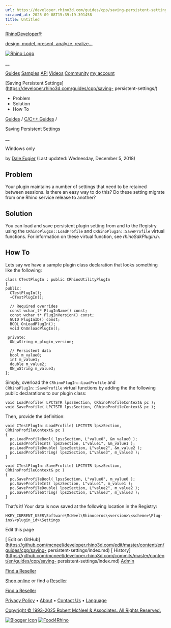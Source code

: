 ```yaml
---
url: https://developer.rhino3d.com/guides/cpp/saving-persistent-settings/
scraped_at: 2025-09-08T15:39:19.391458
title: Untitled
---
```


[RhinoDeveloper®](/)

[design, model, present, analyze, realize...](/)

[![Rhino Logo](https://developer.rhino3d.com/images/rhinodevlogo.png)](/)

__

[Guides](https://developer.rhino3d.com/guides)
[Samples](https://developer.rhino3d.com/samples)
[API](https://developer.rhino3d.com/api)
[Videos](https://developer.rhino3d.com/videos)
[Community](https://discourse.mcneel.com/c/rhino-developer) [my account
](https://www.rhino3d.com/my-account/ "Manage your account, licenses, and
teams")

[Saving Persistent Settings](https://developer.rhino3d.com/guides/cpp/saving-
persistent-settings/)

  * Problem
  * Solution
  * How To

[Guides](https://developer.rhino3d.com/en/guides/) / [C/C++
Guides](https://developer.rhino3d.com/en/guides/cpp/) /

Saving Persistent Settings

__

Windows only

by [Dale Fugier](https://discourse.mcneel.com/u/dale/) (Last updated:
Wednesday, December 5, 2018)

## Problem

Your plugin maintains a number of settings that need to be retained between
sessions. Is there an easy way to do this? Do these setting migrate from one
Rhino service release to another?

## Solution

You can load and save persistent plugin setting from and to the Registry using
the `CRhinoPlugIn::LoadProfile` and `CRhinoPlugIn::SaveProfile` virtual
functions. For information on these virtual function, see _rhinoSdkPlugIn.h_.

## How To

Lets say we have a sample plugin class declaration that looks something like
the following:

    
    
    class CTestPlugIn : public CRhinoUtilityPlugIn
    {
    public:
      CTestPlugIn();
      ~CTestPlugIn();
    
      // Required overrides
      const wchar_t* PlugInName() const;
      const wchar_t* PlugInVersion() const;
      GUID PlugInID() const;
      BOOL OnLoadPlugIn();
      void OnUnloadPlugIn();
    
     private:
      ON_wString m_plugin_version;
    
      // Persistent data
      bool m_value0;
      int m_value1;
      double m_value2;
      ON_wString m_value3;
    };
    

Simply, overload the `CRhinoPlugIn::LoadProfile` and
`CRhinoPlugIn::SaveProfile` virtual functions by adding the the following
public declarations to our plugin class:

    
    
    void LoadProfile( LPCTSTR lpszSection, CRhinoProfileContext& pc );
    void SaveProfile( LPCTSTR lpszSection, CRhinoProfileContext& pc );
    

Then, provide the definition:

    
    
    void CTestPlugIn::LoadProfile( LPCTSTR lpszSection, CRhinoProfileContext& pc )
    {
      pc.LoadProfileBool( lpszSection, L"value0", &m_value0 );
      pc.LoadProfileInt( lpszSection, L"value1", &m_value1 );
      pc.LoadProfileDouble( lpszSection, L"value2", &m_value2 );
      pc.LoadProfileString( lpszSection, L"value3", m_value3 );
    }
    
    void CTestPlugIn::SaveProfile( LPCTSTR lpszSection, CRhinoProfileContext& pc )
    {
      pc.SaveProfileBool( lpszSection, L"value0", m_value0 );
      pc.SaveProfileInt( lpszSection, L"value1", m_value1 );
      pc.SaveProfileDouble( lpszSection, L"value2", m_value2 );
      pc.SaveProfileString( lpszSection, L"value3", m_value3 );
    }
    

That’s it! Your data is now saved at the following location in the Registry:

    
    
    HKEY_CURRENT_USER\Software\McNeel\Rhinoceros\<version>\<scheme>\Plug-ins\<plugin_id>\Settings
    

Edit this page

[ Edit on
GitHub](https://github.com/mcneel/developer.rhino3d.com/edit/master/content/en/guides/cpp/saving-
persistent-settings/index.md) [
History](https://github.com/mcneel/developer.rhino3d.com/commits/master/content/en/guides/cpp/saving-
persistent-settings/index.md) [ Admin](https://developer.rhino3d.com/admin)

[Find a Reseller](https://www.rhino3d.com/sales)

[Shop online](https://www.rhino3d.com/store) or find a
[Reseller](https://www.rhino3d.com/sales)

[Find a Reseller](https://www.rhino3d.com/sales)

[Privacy Policy](https://www.rhino3d.com/privacy) •
[About](https://www.rhino3d.com/mcneel/about) • [Contact
Us](https://www.rhino3d.com/mcneel/contact) • [
Language](https://www.rhino3d.com/language "Change to a different region or
language")

[Copyright © 1993-2025 Robert McNeel & Associates. All Rights
Reserved.](https://www.rhino3d.com/mcneel/about)

[](https://www.facebook.com/McNeelRhinoceros/)
[](https://twitter.com/bobmcneel) [](https://www.linkedin.com/groups/75313/)
[](https://www.youtube.com/user/RhinoGuide/videos) [](https://vimeo.com/rhino)
[![Blogger
icon](https://developer.rhino3d.com/images/blogger.svg)](http://blog.rhino3d.com/)
[![Food4Rhino](https://developer.rhino3d.com/images/f4r_icon_01.svg)](https://www.food4rhino.com)

